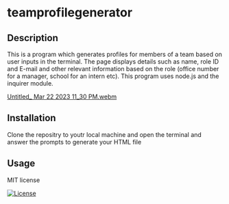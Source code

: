 # teamprofilegenerator

## Description

This is a program which generates profiles for members of a team based on user inputs in the terminal. The page displays details such as name, role ID and E-mail and other relevant information based on the role (office number for a manager, school for an intern etc). This program uses node.js and the inquirer module.

[Untitled_ Mar 22 2023 11_30 PM.webm](https://user-images.githubusercontent.com/116843679/227061831-1c134251-b5f6-4157-b269-d7ac5b25fc1f.webm)

## Installation 
Clone the repositry to youtr local machine and open the terminal and answer the prompts to generate your HTML file

## Usage

MIT license

  [![License](https://img.shields.io/badge/License-MIT-yellow.svg)](https://opensource.org/licenses/MIT)
  

